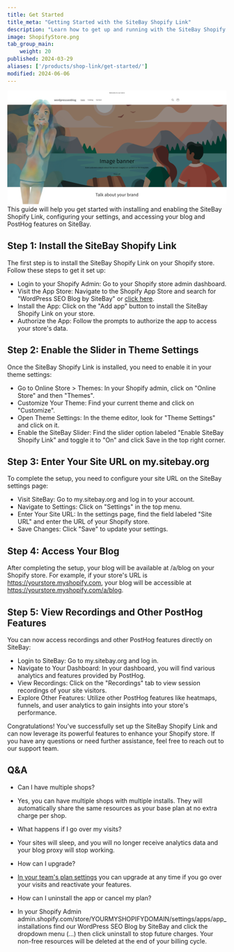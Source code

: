 ```yaml
---
title: Get Started
title_meta: "Getting Started with the SiteBay Shopify Link"
description: "Learn how to get up and running with the SiteBay Shopify Link"
image: ShopifyStore.png
tab_group_main:
    weight: 20
published: 2024-03-29
aliases: ['/products/shop-link/get-started/']
modified: 2024-06-06
---
```


![Shopify Link](ShopifyStore.png "Shopify Link")
This guide will help you get started with installing and enabling the SiteBay Shopify Link, configuring your settings, and accessing your blog and PostHog features on SiteBay.

## Step 1: Install the SiteBay Shopify Link

The first step is to install the SiteBay Shopify Link on your Shopify store. Follow these steps to get it set up:

- Login to your Shopify Admin: Go to your Shopify store admin dashboard.
- Visit the App Store: Navigate to the Shopify App Store and search for "WordPress SEO Blog by SiteBay" or [click here](https://apps.shopify.com/wordpress-seo-blog).
- Install the App: Click on the "Add app" button to install the SiteBay Shopify Link on your store.
- Authorize the App: Follow the prompts to authorize the app to access your store's data.

## Step 2: Enable the Slider in Theme Settings

Once the SiteBay Shopify Link is installed, you need to enable it in your theme settings:

- Go to Online Store > Themes: In your Shopify admin, click on "Online Store" and then "Themes".
- Customize Your Theme: Find your current theme and click on "Customize".
- Open Theme Settings: In the theme editor, look for "Theme Settings" and click on it.
- Enable the SiteBay Slider: Find the slider option labeled "Enable SiteBay Shopify Link" and toggle it to "On" and click Save in the top right corner.

## Step 3: Enter Your Site URL on my.sitebay.org

To complete the setup, you need to configure your site URL on the SiteBay settings page:

- Visit SiteBay: Go to my.sitebay.org and log in to your account.
- Navigate to Settings: Click on "Settings" in the top menu.
- Enter Your Site URL: In the settings page, find the field labeled "Site URL" and enter the URL of your Shopify store.
- Save Changes: Click "Save" to update your settings.

## Step 4: Access Your Blog

After completing the setup, your blog will be available at /a/blog on your Shopify store. For example, if your store's URL is https://yourstore.myshopify.com, your blog will be accessible at https://yourstore.myshopify.com/a/blog.

## Step 5: View Recordings and Other PostHog Features

You can now access recordings and other PostHog features directly on SiteBay:

- Login to SiteBay: Go to my.sitebay.org and log in.
- Navigate to Your Dashboard: In your dashboard, you will find various analytics and features provided by PostHog.
- View Recordings: Click on the "Recordings" tab to view session recordings of your site visitors.
- Explore Other Features: Utilize other PostHog features like heatmaps, funnels, and user analytics to gain insights into your store's performance.

Congratulations! You've successfully set up the SiteBay Shopify Link and can now leverage its powerful features to enhance your Shopify store. If you have any questions or need further assistance, feel free to reach out to our support team.

## Q&A
- Can I have multiple shops?
- Yes, you can have multiple shops with multiple installs. They will automatically share the same resources as your base plan at no extra charge per shop.

- What happens if I go over my visits?
- Your sites will sleep, and you will no longer receive analytics data and your blog proxy will stop working.

- How can I upgrade?
- [In your team's plan settings](https://my.sitebay.org/settings/team) you can upgrade at any time if you go over your visits and reactivate your features.

- How can I uninstall the app or cancel my plan?
- In your Shopify Admin admin.shopify.com/store/YOURMYSHOPIFYDOMAIN/settings/apps/app_installations find our WordPress SEO Blog by SiteBay and click the dropdown menu (...) then click uninstall to stop future charges. Your non-free resources will be deleted at the end of your billing cycle.